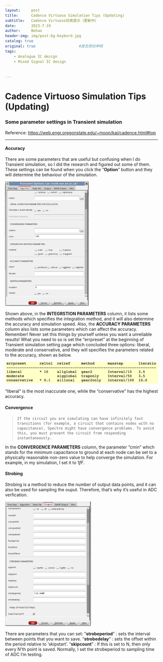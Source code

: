 ```yaml
---
layout:     post
title:      Cadence Virtuoso Simulation Tips (Updating)
subtitle:   Cadence Virtuoso仿真提示（更新中）
date:       2023-7-19
author:     Bohao
header-img: img/post-bg-keybord.jpg
catalog: true
original: true                    #是否原创申明
tags:
    - Analogue IC design
    - Mixed Signal IC design
    

---
```






# Cadence Virtuoso Simulation Tips (Updating)



### Some parameter settings in Transient simulation

Reference: https://web.engr.oregonstate.edu/~moon/kaj/cadence.html#top

---

#### Accuracy

There are some parameters that are useful but confusing when I do Transient simulation, so I  did the research and figured out some of them. These settings can be found when you click the “**Option**” button and they will determine the behaviour of the simulation.

<img src="https://raw.githubusercontent.com/merengueLee/my-gallery/master/imag/20230719202449.png" alt="screenshot 2023-07-19 at 20.24.42" style="zoom:40%;" />

Shown above, in the **INTEGRSTION PARAMETERS** column, it lists some methods which specifies the integration method, and it will also determine the accuracy and simulation speed. Also, the **ACCURACY PARAMETERS** column also lists some parameters which can affect the accuracy. 
Remember! Never set this things by yourself unless you want a unreliable results! What you need to so is set the “errpreset” at the beginning of Transient simulation setting page which concluded three options: liberal, moderate and conservative, and they will specifies the parameters related to the accuracy, shown as below.

![screenshot 2023-07-19 at 20.39.13](https://raw.githubusercontent.com/merengueLee/my-gallery/master/imag/20230719203918.png)

“liberal” is the most inaccurate one, while the “conservative” has the highest accuracy.

#### Convergence

> ```
> If the circuit you are simulating can have infinitely fast transitions (for example, a circuit that contains nodes with no capacitance), Spectre might have convergence problems. To avoid this, you must prevent the circuit from responding instantaneously.
> ```

In the **CONVERGENCE PARAMETERS** column, the parameter “cmin” which stands for the minimum capacitance to ground at each node can be set to a physically reasonable non-zero value to help converge the simulation. For example, in my simulation, I set it to $1 fF$.



#### Strobing

Strobing is a method to reduce the number of output data points, and it can also be used for sampling the ouput. Therefore, that’s why it’s useful in ADC verfication. 

<img src="https://raw.githubusercontent.com/merengueLee/my-gallery/master/imag/20230719204937.png" alt="screenshot 2023-07-19 at 20.49.31" style="zoom:40%;" />

There are parameters that you can set:
“**strobeperiod**” : sets the interval between points that you want to save.
“**strobedelay**” : sets the offset within the period relative to ‘skipstart’.
“**skipcount**” : If this is set to N, then only every N'th point is saved.
Normally, I set the strobeperiod to sampling time of ADC I’m testing.